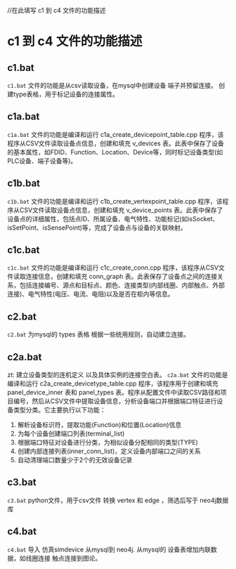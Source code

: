 //在此填写 c1 到 c4 文件的功能描述
# c1 到 c4 文件的功能描述

## c1.bat
`c1.bat` 文件的功能是从csv读取设备，在mysql中创建设备 端子并预留连接。
创建type表格，用于标记设备的连接属性。

## c1a.bat
`c1a.bat` 文件的功能是编译和运行 c1a_create_devicepoint_table.cpp 程序，该程序从CSV文件读取设备点信息，创建和填充 v_devices 表。此表中保存了设备的基本属性，如FDID、Function、Location、Device等，同时标记设备类型(如PLC设备、端子设备等)。

## c1b.bat
`c1b.bat` 文件的功能是编译和运行 c1b_create_vertexpoint_table.cpp 程序，该程序从CSV文件读取设备点信息，创建和填充 v_device_points 表。此表中保存了设备点的详细属性，包括点ID、所属设备、电气特性、功能标记(如isSocket、isSetPoint、isSensePoint)等，完成了设备点与设备的关联映射。

## c1c.bat
`c1c.bat` 文件的功能是编译和运行 c1c_create_conn.cpp 程序，该程序从CSV文件读取连接信息，创建和填充 conn_graph 表。此表保存了设备点之间的连接关系，包括连接编号、源点和目标点、颜色、连接类型(内部线圈、内部触点、外部连接)、电气特性(电压、电流、电阻)以及是否在柜内等信息。

## c2.bat
`c2.bat` 为mysql的 types 表格 根据一些统用规则，自动建立连接。

## c2a.bat
zt: 建立设备类型的连机定义 以及具体实例的连接空白表。
`c2a.bat` 文件的功能是编译和运行 c2a_create_devicetype_table.cpp 程序，该程序用于创建和填充 panel_device_inner 表和 panel_types 表。程序从配置文件中读取CSV路径和项目编号，然后从CSV文件中提取设备信息，分析设备端口并根据端口特征进行设备类型分类。它主要执行以下功能：
1. 解析设备标识符，提取功能(Function)和位置(Location)信息
2. 为每个设备创建端口列表(terminal_list)
3. 根据端口特征对设备进行分类，为相似设备分配相同的类型(TYPE)
4. 创建内部连接列表(inner_conn_list)，定义设备内部端口之间的关系
5. 自动清理端口数量少于2个的无效设备记录

## c3.bat
`c3.bat` python文件，用于csv文件 转换 vertex 和 edge ，筛选后写于 neo4j数据库

## c4.bat
`c4.bat` 导入 仿真simdevice 从mysql到 neo4j.
从mysql的 设备表增加内联数据，如线圈连接 触点连接到图论。
